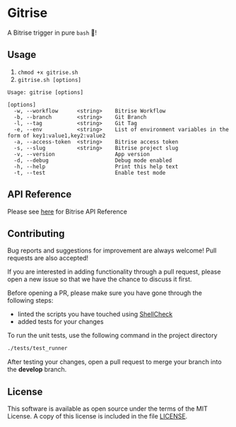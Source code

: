 # Gitrise 

A Bitrise trigger in pure `bash` 🎉!


## Usage
1. ```chmod +x gitrise.sh```  
2. ```gitrise.sh [options]```  

```
Usage: gitrise [options]

[options]
  -w, --workflow      <string>    Bitrise Workflow
  -b, --branch        <string>    Git Branch
  -l, --tag           <string>    Git Tag
  -e, --env           <string>    List of environment variables in the form of key1:value1,key2:value2
  -a, --access-token  <string>    Bitrise access token
  -s, --slug          <string>    Bitrise project slug
  -v, --version                   App version
  -d, --debug                     Debug mode enabled
  -h, --help                      Print this help text
  -t, --test                      Enable test mode
```

## API Reference

Please see [here](https://api-docs.bitrise.io/#/) for Bitrise API Reference 

## Contributing

Bug reports and suggestions for improvement are always welcome! Pull requests are also accepted!

If you are interested in adding functionality through a pull request, please open a new issue so that we have the chance to discuss it first.

Before opening a PR, please make sure you have gone through the following steps:

 * linted the scripts you have touched using [ShellCheck](https://github.com/koalaman/shellcheck)
 * added tests for your changes

To run the unit tests, use the following command in the project directory
```bash
./tests/test_runner
```

After testing your changes, open a pull request to merge your branch into the **develop** branch.


## License
This software is available as open source under the terms of the MIT License. A copy of this license is included in the file [LICENSE](https://github.com/azohra/gitrise.sh/blob/develop/LICENSE).
